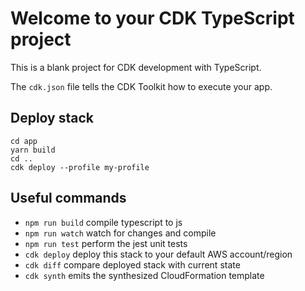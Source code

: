# Welcome to your CDK TypeScript project

This is a blank project for CDK development with TypeScript.

The `cdk.json` file tells the CDK Toolkit how to execute your app.

## Deploy stack
```
cd app
yarn build
cd ..
cdk deploy --profile my-profile
```

## Useful commands

* `npm run build`   compile typescript to js
* `npm run watch`   watch for changes and compile
* `npm run test`    perform the jest unit tests
* `cdk deploy`      deploy this stack to your default AWS account/region
* `cdk diff`        compare deployed stack with current state
* `cdk synth`       emits the synthesized CloudFormation template
